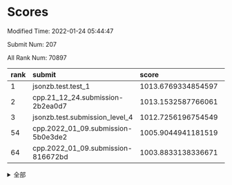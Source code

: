 # Scores

Modified Time: 2022-01-24 05:44:47

Submit Num: 207

All Rank Num: 70897

| rank |               submit               |       score        |       sigma        | pk_num |
| :--- | :--------------------------------- | :----------------- | :----------------- | :----- |
| 1    | jsonzb.test.test_1                 | 1013.6769334854597 | 0.829781746458144  | 1372   |
| 2    | cpp.21_12_24.submission-2b2ea0d7   | 1013.1532587766061 | 0.8220463483857556 | 1369   |
| 3    | jsonzb.test.submission_level_4     | 1012.7256196754549 | 0.8168566031070583 | 1366   |
| 54   | cpp.2022_01_09.submission-5b0e3de2 | 1005.9044941181519 | 0.7308535896223619 | 1368   |
| 64   | cpp.2022_01_09.submission-816672bd | 1003.8833138336671 | 0.6999157001435931 | 1373   |


<details>
<summary>全部</summary>

| rank |                 submit                 |       score        |       sigma        | pk_num |
| :--- | :------------------------------------- | :----------------- | :----------------- | :----- |
| 1    | jsonzb.test.test_1                     | 1013.6769334854597 | 0.829781746458144  | 1372   |
| 2    | cpp.21_12_24.submission-2b2ea0d7       | 1013.1532587766061 | 0.8220463483857556 | 1369   |
| 3    | jsonzb.test.submission_level_4         | 1012.7256196754549 | 0.8168566031070583 | 1366   |
| 4    | gobigger.level_3.submission_level_3_38 | 1011.7666898419736 | 0.7886089325655745 | 1371   |
| 5    | gobigger.level_3.submission_level_3_26 | 1011.412448933322  | 0.7796991667149834 | 1372   |
| 6    | gobigger.level_3.submission_level_3_25 | 1011.1173771150138 | 0.7749793584625114 | 1371   |
| 7    | gobigger.level_3.submission_level_3_16 | 1010.9906906687336 | 0.7795556001415896 | 1374   |
| 8    | gobigger.level_3.submission_level_3_6  | 1010.9668550697588 | 0.7817921495146378 | 1372   |
| 9    | gobigger.level_3.submission_level_3_32 | 1010.8892842339793 | 0.766044119544554  | 1368   |
| 10   | gobigger.level_3.submission_level_3_41 | 1010.8249049172351 | 0.7789211709712611 | 1370   |
| 11   | gobigger.level_3.submission_level_3_42 | 1010.7995150935676 | 0.757210644404658  | 1372   |
| 12   | gobigger.level_3.submission_level_3_31 | 1010.7339094942796 | 0.7536102916858517 | 1361   |
| 13   | gobigger.level_3.submission_level_3_45 | 1010.6745512099516 | 0.7903960726006228 | 1366   |
| 14   | gobigger.level_3.submission_level_3_27 | 1010.6601077045947 | 0.7692511152066999 | 1370   |
| 15   | gobigger.level_3.submission_level_3_2  | 1010.6533861333007 | 0.7619405536691682 | 1367   |
| 16   | gobigger.level_3.submission_level_3_21 | 1010.6226023424526 | 0.7669113330027447 | 1366   |
| 17   | gobigger.level_3.submission_level_3_1  | 1010.5935132051512 | 0.7673609300927705 | 1367   |
| 18   | gobigger.level_3.submission_level_3_10 | 1010.5783656173106 | 0.7612751356510132 | 1369   |
| 19   | gobigger.level_3.submission_level_3_3  | 1010.5448792872752 | 0.7670574631860334 | 1371   |
| 20   | gobigger.level_3.submission_level_3_48 | 1010.5320462882445 | 0.7678648014171249 | 1372   |
| 21   | gobigger.level_3.submission_level_3_40 | 1010.4766888782632 | 0.7505293317665658 | 1372   |
| 22   | gobigger.level_3.submission_level_3_15 | 1010.4583643098346 | 0.7732527397071594 | 1368   |
| 23   | gobigger.level_3.submission_level_3_30 | 1010.4405975789331 | 0.7722773753877541 | 1370   |
| 24   | gobigger.level_3.submission_level_3_37 | 1010.2716770433248 | 0.7782753709242888 | 1372   |
| 25   | gobigger.level_3.submission_level_3_29 | 1010.2672119362145 | 0.7621062072043556 | 1372   |
| 26   | gobigger.level_3.submission_level_3_13 | 1010.2373307331017 | 0.7404160913524187 | 1372   |
| 27   | gobigger.level_3.submission_level_3_28 | 1010.111068661838  | 0.7605925432175468 | 1373   |
| 28   | gobigger.level_3.submission_level_3_0  | 1010.0694123380114 | 0.7474393277099022 | 1369   |
| 29   | gobigger.level_3.submission_level_3_4  | 1009.9505341842894 | 0.795901900182547  | 1370   |
| 30   | gobigger.level_3.submission_level_3_46 | 1009.9318050093827 | 0.7571098518886897 | 1373   |
| 31   | gobigger.level_3.submission_level_3_17 | 1009.9094378163662 | 0.7565278064383336 | 1369   |
| 32   | gobigger.level_3.submission_level_3_7  | 1009.9032988621791 | 0.7748163389735652 | 1369   |
| 33   | gobigger.level_3.submission_level_3_20 | 1009.8743934647359 | 0.7726708438796561 | 1363   |
| 34   | gobigger.level_3.submission_level_3_36 | 1009.7640304337795 | 0.7581962689390547 | 1376   |
| 35   | gobigger.level_3.submission_level_3_14 | 1009.7488796129111 | 0.7461444558916215 | 1372   |
| 36   | gobigger.level_3.submission_level_3_24 | 1009.647324590543  | 0.7488311173900952 | 1372   |
| 37   | gobigger.level_3.submission_level_3_8  | 1009.4426315643615 | 0.7434940354204406 | 1365   |
| 38   | gobigger.level_3.submission_level_3_47 | 1009.4270389180442 | 0.7408201501448997 | 1372   |
| 39   | gobigger.level_3.submission_level_3_44 | 1009.4084615100907 | 0.7510757908247717 | 1368   |
| 40   | gobigger.level_3.submission_level_3_23 | 1009.4018551864614 | 0.752812325927274  | 1372   |
| 41   | gobigger.level_3.submission_level_3_19 | 1009.3787315701059 | 0.7551372091373926 | 1371   |
| 42   | gobigger.level_3.submission_level_3_39 | 1009.3153483443101 | 0.7624022160317597 | 1373   |
| 43   | gobigger.level_3.submission_level_3_11 | 1009.2288535560488 | 0.744530382516721  | 1370   |
| 44   | gobigger.level_3.submission_level_3_12 | 1009.0260160314335 | 0.748211070052206  | 1370   |
| 45   | gobigger.level_3.submission_level_3_49 | 1008.9949914941762 | 0.7776152571211753 | 1366   |
| 46   | gobigger.level_3.submission_level_3_33 | 1008.9863822425971 | 0.7663898267555003 | 1374   |
| 47   | gobigger.level_3.submission_level_3_9  | 1008.7639280232034 | 0.7389174934348512 | 1374   |
| 48   | gobigger.level_3.submission_level_3_22 | 1008.6778504302695 | 0.7758002729790177 | 1376   |
| 49   | gobigger.level_3.submission_level_3_5  | 1008.6297449898618 | 0.7477841474788084 | 1364   |
| 50   | gobigger.level_3.submission_level_3_35 | 1008.4977931480504 | 0.7586620687579079 | 1374   |
| 51   | gobigger.level_3.submission_level_3_34 | 1008.4880089818404 | 0.7507099437901101 | 1368   |
| 52   | gobigger.level_3.submission_level_3_43 | 1008.406044092939  | 0.7506246098553889 | 1372   |
| 53   | gobigger.level_3.submission_level_3_18 | 1008.2426720361667 | 0.7283766420379382 | 1368   |
| 54   | cpp.2022_01_09.submission-5b0e3de2     | 1005.9044941181519 | 0.7308535896223619 | 1368   |
| 55   | gobigger.level_1.submission_level_1_35 | 1004.7000796607823 | 0.7188421961203226 | 1366   |
| 56   | gobigger.level_1.submission_level_1_1  | 1004.5278080113546 | 0.7212849032860297 | 1365   |
| 57   | gobigger.level_1.submission_level_1_49 | 1004.4560055639059 | 0.7290638823174709 | 1370   |
| 58   | gobigger.level_1.submission_level_1_11 | 1004.30677205532   | 0.7181546256524124 | 1374   |
| 59   | gobigger.level_1.submission_level_1_41 | 1004.1571661017541 | 0.7178150137708594 | 1370   |
| 60   | gobigger.level_1.submission_level_1_5  | 1004.0606031122493 | 0.7263472652868007 | 1368   |
| 61   | gobigger.level_1.submission_level_1_24 | 1003.9544898912222 | 0.7232554637487979 | 1372   |
| 62   | gobigger.level_1.submission_level_1_7  | 1003.9178999457027 | 0.7263603872104477 | 1367   |
| 63   | gobigger.level_1.submission_level_1_16 | 1003.8838061004484 | 0.7236289856127238 | 1371   |
| 64   | cpp.2022_01_09.submission-816672bd     | 1003.8833138336671 | 0.6999157001435931 | 1373   |
| 65   | gobigger.level_1.submission_level_1_34 | 1003.8107479114432 | 0.7325988642879285 | 1371   |
| 66   | gobigger.level_1.submission_level_1_44 | 1003.7880479316816 | 0.7285418504368172 | 1375   |
| 67   | gobigger.level_1.submission_level_1_3  | 1003.7850843172965 | 0.7276706859256796 | 1372   |
| 68   | gobigger.level_1.submission_level_1_17 | 1003.7365052027435 | 0.7112379966094672 | 1367   |
| 69   | gobigger.level_1.submission_level_1_33 | 1003.6784564838104 | 0.7181273979581788 | 1371   |
| 70   | gobigger.level_1.submission_level_1_28 | 1003.5958071047712 | 0.7225033479725201 | 1373   |
| 71   | gobigger.level_1.submission_level_1_27 | 1003.5578448526453 | 0.7258252601024883 | 1371   |
| 72   | gobigger.level_1.submission_level_1_2  | 1003.4841065309587 | 0.707718609058701  | 1372   |
| 73   | gobigger.level_1.submission_level_1_32 | 1003.4679369729927 | 0.7235484504621692 | 1364   |
| 74   | gobigger.level_1.submission_level_1_40 | 1003.3905909845147 | 0.7303181753617178 | 1367   |
| 75   | gobigger.level_1.submission_level_1_39 | 1003.3685572794913 | 0.7091119012564144 | 1373   |
| 76   | gobigger.level_1.submission_level_1_38 | 1003.3573057648479 | 0.7141193679066339 | 1374   |
| 77   | gobigger.level_1.submission_level_1_20 | 1003.3452471203201 | 0.7114987126391552 | 1376   |
| 78   | gobigger.level_1.submission_level_1_31 | 1003.3366668747059 | 0.7031850519302445 | 1365   |
| 79   | gobigger.level_1.submission_level_1_21 | 1003.3355982996328 | 0.7093750493583648 | 1373   |
| 80   | gobigger.level_1.submission_level_1_19 | 1003.2313291190526 | 0.715680623685975  | 1366   |
| 81   | gobigger.level_1.submission_level_1_23 | 1003.1627317655241 | 0.7142160716686802 | 1371   |
| 82   | gobigger.level_1.submission_level_1_37 | 1003.0621682137038 | 0.7232244740578037 | 1372   |
| 83   | gobigger.level_1.submission_level_1_30 | 1003.0385281809838 | 0.7244013514645252 | 1372   |
| 84   | gobigger.level_1.submission_level_1_22 | 1003.0335682722106 | 0.7012582593186061 | 1374   |
| 85   | gobigger.level_1.submission_level_1_46 | 1003.0201950835736 | 0.7116632130850132 | 1367   |
| 86   | gobigger.level_1.submission_level_1_13 | 1002.9853132315505 | 0.7087207519241793 | 1372   |
| 87   | gobigger.level_1.submission_level_1_6  | 1002.9370969260071 | 0.722672185768942  | 1368   |
| 88   | gobigger.level_1.submission_level_1_4  | 1002.9225114713431 | 0.7119561109240411 | 1374   |
| 89   | gobigger.level_1.submission_level_1_42 | 1002.8638759845345 | 0.7090849279834227 | 1372   |
| 90   | gobigger.level_1.submission_level_1_0  | 1002.8273648717974 | 0.715897703453814  | 1369   |
| 91   | gobigger.level_1.submission_level_1_45 | 1002.7355449864833 | 0.7143089811094897 | 1375   |
| 92   | gobigger.level_1.submission_level_1_9  | 1002.727737226431  | 0.7124674509673672 | 1374   |
| 93   | gobigger.level_1.submission_level_1_25 | 1002.7188656508355 | 0.7187099118204787 | 1368   |
| 94   | gobigger.level_1.submission_level_1_8  | 1002.6630494397745 | 0.6947573464322094 | 1364   |
| 95   | gobigger.level_1.submission_level_1_15 | 1002.5061089019415 | 0.711256340791171  | 1369   |
| 96   | gobigger.level_1.submission_level_1_26 | 1002.4935500947205 | 0.7234554689003195 | 1372   |
| 97   | gobigger.level_1.submission_level_1_10 | 1002.4817379840787 | 0.7218640016927499 | 1368   |
| 98   | gobigger.level_1.submission_level_1_18 | 1002.4242237899057 | 0.7131912836199759 | 1373   |
| 99   | gobigger.level_1.submission_level_1_36 | 1002.351987461688  | 0.7137229349144085 | 1372   |
| 100  | gobigger.level_1.submission_level_1_29 | 1002.2943383997149 | 0.7195922917456986 | 1363   |
| 101  | gobigger.level_1.submission_level_1_43 | 1002.2402082041542 | 0.7115940220416824 | 1372   |
| 102  | gobigger.level_1.submission_level_1_47 | 1002.0334141432079 | 0.7060999184992659 | 1368   |
| 103  | gobigger.level_1.submission_level_1_14 | 1001.974812720256  | 0.7330404993601686 | 1365   |
| 104  | gobigger.level_1.submission_level_1_48 | 1001.8990114591724 | 0.7039406180054014 | 1365   |
| 105  | gobigger.level_1.submission_level_1_12 | 1001.5855454049282 | 0.7157082247455253 | 1367   |
| 106  | gobigger.random.submission_random_18   | 997.5278188845053  | 0.7190454549073996 | 1370   |
| 107  | gobigger.random.submission_random_47   | 996.7924647405715  | 0.7090466200253357 | 1364   |
| 108  | gobigger.random.submission_random_20   | 996.7202779289594  | 0.7145971260190079 | 1364   |
| 109  | gobigger.random.submission_random_41   | 996.6787531731184  | 0.7118398131076776 | 1373   |
| 110  | gobigger.random.submission_random_13   | 996.6490392822099  | 0.7047245809177246 | 1364   |
| 111  | gobigger.random.submission_random_5    | 996.5563883456695  | 0.7138939021259065 | 1368   |
| 112  | gobigger.random.submission_random_25   | 996.4951355310984  | 0.7220080719929645 | 1368   |
| 113  | gobigger.random.submission_random_14   | 996.4024811292821  | 0.7080133434653646 | 1371   |
| 114  | gobigger.random.submission_random_21   | 996.388455978242   | 0.7081062150559237 | 1371   |
| 115  | gobigger.random.submission_random_22   | 996.3060227618547  | 0.7143349236402641 | 1371   |
| 116  | gobigger.random.submission_random_44   | 996.3056350991584  | 0.7020598943356954 | 1369   |
| 117  | gobigger.random.submission_random_16   | 996.2481797201792  | 0.7063431681663365 | 1371   |
| 118  | gobigger.random.submission_random_42   | 996.2298981806694  | 0.705743133227803  | 1366   |
| 119  | gobigger.random.submission_random_17   | 996.1975155279655  | 0.7183149238085945 | 1368   |
| 120  | gobigger.random.submission_random_37   | 996.1503752641315  | 0.6998813435457002 | 1369   |
| 121  | gobigger.random.submission_random_27   | 996.1498084263941  | 0.7146756856975717 | 1372   |
| 122  | gobigger.random.submission_random_24   | 996.1251113973675  | 0.7180437992699576 | 1375   |
| 123  | gobigger.random.submission_random_48   | 996.1103501834341  | 0.7193002039087114 | 1373   |
| 124  | gobigger.random.submission_random_26   | 996.109057277599   | 0.7093836266007677 | 1369   |
| 125  | gobigger.random.submission_random_0    | 996.0778657124831  | 0.7094543629067139 | 1371   |
| 126  | gobigger.random.submission_random_31   | 996.0043805405479  | 0.7074023589323721 | 1371   |
| 127  | gobigger.random.submission_random_9    | 996.00097222223    | 0.7206045708685679 | 1374   |
| 128  | gobigger.random.submission_random_28   | 995.9872659112021  | 0.7040401313199128 | 1366   |
| 129  | gobigger.random.submission_random_8    | 995.9490026022489  | 0.7101143131483941 | 1368   |
| 130  | gobigger.random.submission_random_38   | 995.9420278489692  | 0.7244704303288533 | 1367   |
| 131  | gobigger.random.submission_random_49   | 995.8164255671744  | 0.7211200072146254 | 1370   |
| 132  | gobigger.random.submission_random_15   | 995.7748628840045  | 0.7070988101528517 | 1368   |
| 133  | gobigger.random.submission_random_45   | 995.7405618230542  | 0.7161294322818124 | 1374   |
| 134  | gobigger.random.submission_random_29   | 995.666653007696   | 0.712273908318165  | 1374   |
| 135  | gobigger.random.submission_random_1    | 995.6354743264429  | 0.7062603155021251 | 1365   |
| 136  | gobigger.random.submission_random_43   | 995.6163532956265  | 0.7077185938817421 | 1372   |
| 137  | gobigger.random.submission_random_2    | 995.5636829103025  | 0.7034055490985021 | 1374   |
| 138  | gobigger.random.submission_random_4    | 995.5606653845446  | 0.7023491938657771 | 1371   |
| 139  | gobigger.random.submission_random_32   | 995.5547710593387  | 0.7144036566624329 | 1366   |
| 140  | gobigger.random.submission_random_39   | 995.4854093623117  | 0.7102101206660485 | 1372   |
| 141  | gobigger.random.submission_random_10   | 995.4799439950762  | 0.7023182242745285 | 1369   |
| 142  | gobigger.random.submission_random_23   | 995.4671392794968  | 0.709210457473767  | 1364   |
| 143  | gobigger.random.submission_random_7    | 995.4468312966661  | 0.7239028418824449 | 1370   |
| 144  | gobigger.random.submission_random_6    | 995.3802782788979  | 0.7319620622464247 | 1362   |
| 145  | gobigger.random.submission_random_34   | 995.2430420665685  | 0.7121172836665621 | 1372   |
| 146  | gobigger.random.submission_random_36   | 995.1244394341619  | 0.7430482365249446 | 1370   |
| 147  | gobigger.random.submission_random_30   | 994.9605221436317  | 0.7100484334273175 | 1370   |
| 148  | gobigger.random.submission_random_33   | 994.9369460346315  | 0.7208476690023743 | 1365   |
| 149  | gobigger.random.submission_random_40   | 994.7021207469086  | 0.7225809583964806 | 1373   |
| 150  | gobigger.random.submission_random_46   | 994.6380827206294  | 0.7269715299917571 | 1375   |
| 151  | gobigger.random.submission_random_3    | 994.5103304853519  | 0.7098539415951021 | 1373   |
| 152  | gobigger.random.submission_random_11   | 994.5046315143022  | 0.7130775418540642 | 1367   |
| 153  | gobigger.random.submission_random_12   | 994.2419081138152  | 0.713030810029652  | 1370   |
| 154  | gobigger.random.submission_random_35   | 994.1777287122055  | 0.7357031145293583 | 1376   |
| 155  | gobigger.level_2.submission_level_2_25 | 994.0663493773442  | 0.7315995705461268 | 1376   |
| 156  | gobigger.level_2.submission_level_2_48 | 993.9854536305955  | 0.7240315760302737 | 1370   |
| 157  | gobigger.random.submission_random_19   | 993.8905625783686  | 0.7204012915588955 | 1369   |
| 158  | gobigger.level_2.submission_level_2_17 | 993.7157804698201  | 0.7414094798371682 | 1370   |
| 159  | gobigger.level_2.submission_level_2_19 | 993.5481231320252  | 0.7415025515816969 | 1372   |
| 160  | gobigger.level_2.submission_level_2_16 | 993.506917320099   | 0.731324759519699  | 1368   |
| 161  | gobigger.level_2.submission_level_2_7  | 993.4919466213938  | 0.7422645643495889 | 1371   |
| 162  | gobigger.level_2.submission_level_2_40 | 993.2424456450699  | 0.7287694046148893 | 1369   |
| 163  | gobigger.level_2.submission_level_2_12 | 993.2404956521826  | 0.735702691587518  | 1370   |
| 164  | gobigger.level_2.submission_level_2_45 | 993.1556299778158  | 0.7496536614610922 | 1370   |
| 165  | gobigger.level_2.submission_level_2_38 | 993.1028721852973  | 0.7394552657766341 | 1374   |
| 166  | gobigger.level_2.submission_level_2_15 | 993.0487914698779  | 0.7532948022116597 | 1368   |
| 167  | gobigger.level_2.submission_level_2_47 | 992.8048951888995  | 0.7512490517407618 | 1371   |
| 168  | gobigger.level_2.submission_level_2_3  | 992.7482754636054  | 0.7463396284091032 | 1373   |
| 169  | gobigger.level_2.submission_level_2_5  | 992.6869674560795  | 0.7371416592163408 | 1370   |
| 170  | gobigger.level_2.submission_level_2_9  | 992.6667512999588  | 0.7538919671710442 | 1363   |
| 171  | gobigger.level_2.submission_level_2_14 | 992.6544859642289  | 0.7503284372812203 | 1369   |
| 172  | gobigger.level_2.submission_level_2_22 | 992.4661797556512  | 0.7352926998696058 | 1371   |
| 173  | gobigger.level_2.submission_level_2_4  | 992.4317529044188  | 0.7336021420676058 | 1369   |
| 174  | gobigger.level_2.submission_level_2_49 | 992.3990730152154  | 0.7501976745239356 | 1370   |
| 175  | gobigger.level_2.submission_level_2_21 | 992.3627979387177  | 0.7686288420943783 | 1372   |
| 176  | gobigger.level_2.submission_level_2_2  | 992.3446695031319  | 0.7667547495856675 | 1371   |
| 177  | gobigger.level_2.submission_level_2_1  | 992.3204430361254  | 0.7624755084366585 | 1368   |
| 178  | gobigger.level_2.submission_level_2_34 | 992.2789213849676  | 0.740916747082823  | 1371   |
| 179  | gobigger.level_2.submission_level_2_41 | 992.1907204175961  | 0.7264169407337554 | 1374   |
| 180  | gobigger.level_2.submission_level_2_35 | 992.1589522467369  | 0.7422613135936619 | 1366   |
| 181  | gobigger.level_2.submission_level_2_30 | 992.1477899258095  | 0.7414408187414252 | 1372   |
| 182  | gobigger.level_2.submission_level_2_31 | 992.1358549239313  | 0.7311099348509684 | 1364   |
| 183  | gobigger.level_2.submission_level_2_28 | 992.0304816965765  | 0.758196265747028  | 1371   |
| 184  | gobigger.level_2.submission_level_2_13 | 992.0242601865225  | 0.7347971985676562 | 1371   |
| 185  | gobigger.level_2.submission_level_2_8  | 991.9836754129167  | 0.7505703450918124 | 1369   |
| 186  | gobigger.level_2.submission_level_2_18 | 991.9648349776204  | 0.7359897540419984 | 1366   |
| 187  | gobigger.level_2.submission_level_2_0  | 991.9192016630748  | 0.753108666802158  | 1367   |
| 188  | gobigger.level_2.submission_level_2_36 | 991.8768886746831  | 0.7394705831430871 | 1372   |
| 189  | gobigger.level_2.submission_level_2_46 | 991.7309428767135  | 0.7556351976724115 | 1368   |
| 190  | gobigger.level_2.submission_level_2_44 | 991.7076746610666  | 0.7411895384313293 | 1373   |
| 191  | gobigger.level_2.submission_level_2_6  | 991.6622399874688  | 0.7463424975255656 | 1373   |
| 192  | gobigger.level_2.submission_level_2_32 | 991.579599199041   | 0.7445291275079015 | 1370   |
| 193  | gobigger.level_2.submission_level_2_10 | 991.5694977335933  | 0.7396308329886122 | 1372   |
| 194  | gobigger.level_2.submission_level_2_24 | 991.4623271507601  | 0.764499008276311  | 1366   |
| 195  | gobigger.level_2.submission_level_2_29 | 991.4414531774361  | 0.7588236631476162 | 1371   |
| 196  | gobigger.level_2.submission_level_2_43 | 991.3847933805985  | 0.7572342168804379 | 1374   |
| 197  | gobigger.level_2.submission_level_2_42 | 991.3381420375871  | 0.7488513678788191 | 1372   |
| 198  | gobigger.level_2.submission_level_2_23 | 991.3376974613481  | 0.7694278784781446 | 1367   |
| 199  | gobigger.level_2.submission_level_2_27 | 991.2361927534756  | 0.747509735499     | 1366   |
| 200  | gobigger.level_2.submission_level_2_20 | 991.0923006344168  | 0.7490449170816383 | 1373   |
| 201  | gobigger.level_2.submission_level_2_26 | 990.8461379354276  | 0.7691067920396837 | 1372   |
| 202  | gobigger.level_2.submission_level_2_39 | 990.2958937294565  | 0.76714563553152   | 1369   |
| 203  | gobigger.level_2.submission_level_2_37 | 990.2890337606169  | 0.7785635029178481 | 1373   |
| 204  | gobigger.level_2.submission_level_2_33 | 989.8994596604825  | 0.76677014133091   | 1372   |
| 205  | gobigger.level_2.submission_level_2_11 | 989.6008363970348  | 0.7857726627311761 | 1371   |
| 206  | gobigger.none.submission_none_1        | 977.7743101447875  | 1.3057694754188163 | 1370   |
| 207  | gobigger.none.submission_none_0        | 974.6985081220522  | 1.5637063721707323 | 1372   |

</details>